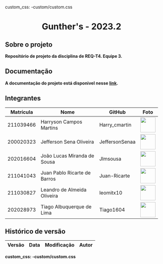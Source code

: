 custom_css: 
  -custom/custom.css

<body>
<h1 align="center"> <b>Gunther's - 2023.2<b> </h1>

## Sobre o projeto
Repositório de projeto da disciplina de REQ-T4. Equipe 3.

## Documentação
A documentação do projeto está disponivel nesse <a href="#" target= "_blank">link</a>.

## Integrantes


| Matrícula | Nome                            | GitHub |                                                       Foto                                                       |
| :-------: | ------------------------------- | -------------- | :------------------------------------------------------------------------------------------------------------: |
| 211039466 | Harryson Campos Martins | Harry_cmartin |  [<img src="https://avatars.githubusercontent.com/u/129622482?v=4" width=50>](https://github.com/harry-cmartin)  |
| 200020323 | Jefferson Sena Oliveira   | JeffersonSenaa |  [<img src="https://avatars.githubusercontent.com/u/73854228?v=4" width=50>](https://github.com/JeffersonSenaa)  |
| 202016604| João Lucas Miranda de Sousa | Jlmsousa |   [<img src="https://avatars.githubusercontent.com/u/88345660?v=4" width=50>](https://github.com/Jlmsousa)   |
| 211041043  | Juan Pablo Ricarte de Barros | Juan-Ricarte |     [<img src="https://avatars.githubusercontent.com/u/96394878?v=4" width=50>](https://github.com/Juan-Ricarte)     |
| 211030827| Leandro de Almeida Oliveira | leomitx10 | [<img src="https://avatars.githubusercontent.com/u/90487905?v=4" width=50>](https://github.com/leomitx10) |
| 202028973 | Tiago Albuquerque de Lima | Tiago1604 |  [<img src="https://avatars.githubusercontent.com/u/98188815?v=4" width=50>](https://github.com/Tiago1604)  |


## Histórico de versão

| Versão | Data       | Modificação                             | Autor                         |
| ------ | ---------- | --------------------------------------- | ----------------------------- |

<body>
custom_css: 
  -custom/custom.css